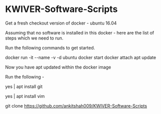 # KWIVER-Software-Scripts

Get a fresh checkout version of docker - ubuntu 16.04

Assuming that no software is installed in this docker - here are the list of steps which we need to run. 

Run the following commands to get started. 

docker run -it --name <your favourite string>  -v <ANY specific mount path you desire> -d ubuntu
docker start <container id>
docker attach <container id>
apt update

Now you have apt updated within the docker image

Run the following - 

yes | apt install git

yes | apt install vim

git clone https://github.com/ankitshah009/KWIVER-Software-Scripts

